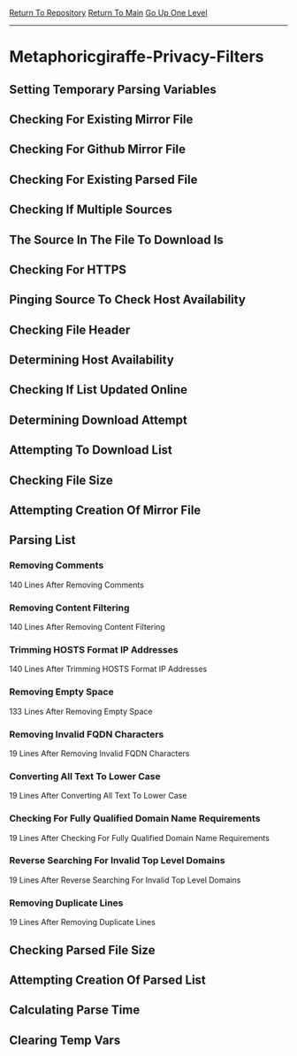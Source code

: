 [Return To Repository](https://github.com/deathbybandaid/piholeparser/)
[Return To Main](https://github.com/deathbybandaid/piholeparser/blob/master/RecentRunLogs/Mainlog.md)
[Go Up One Level](https://github.com/deathbybandaid/piholeparser/blob/master/RecentRunLogs/TopLevelScripts/30-Processing-Blacklists.md)
____________________________________
# Metaphoricgiraffe-Privacy-Filters
## Setting Temporary Parsing Variables
## Checking For Existing Mirror File
## Checking For Github Mirror File
## Checking For Existing Parsed File
## Checking If Multiple Sources
## The Source In The File To Download Is
## Checking For HTTPS
## Pinging Source To Check Host Availability
## Checking File Header
## Determining Host Availability
## Checking If List Updated Online
## Determining Download Attempt
## Attempting To Download List
## Checking File Size
## Attempting Creation Of Mirror File
## Parsing List
### Removing Comments
140 Lines After Removing Comments
### Removing Content Filtering
140 Lines After Removing Content Filtering
### Trimming HOSTS Format IP Addresses
140 Lines After Trimming HOSTS Format IP Addresses
### Removing Empty Space
133 Lines After Removing Empty Space
### Removing Invalid FQDN Characters
19 Lines After Removing Invalid FQDN Characters
### Converting All Text To Lower Case
19 Lines After Converting All Text To Lower Case
### Checking For Fully Qualified Domain Name Requirements
19 Lines After Checking For Fully Qualified Domain Name Requirements
### Reverse Searching For Invalid Top Level Domains
19 Lines After Reverse Searching For Invalid Top Level Domains
### Removing Duplicate Lines
19 Lines After Removing Duplicate Lines
## Checking Parsed File Size
## Attempting Creation Of Parsed List
## Calculating Parse Time
## Clearing Temp Vars

